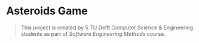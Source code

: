 # Asteroids Game

> This project is created by 5 TU Delft Computer Science & Engineering students as part of *Software Engineering Methods* course.